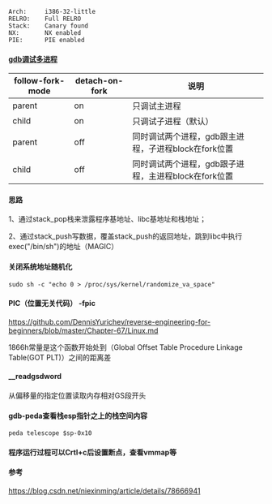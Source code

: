     Arch:     i386-32-little
    RELRO:    Full RELRO
    Stack:    Canary found
    NX:       NX enabled
    PIE:      PIE enabled

#### [gdb调试多进程](https://blog.csdn.net/pbymw8iwm/article/details/7876797)
follow-fork-mode | detach-on-fork | 说明
--- | --- | ---
parent | on | 只调试主进程
child | on | 只调试子进程（默认）
parent | off | 同时调试两个进程，gdb跟主进程，子进程block在fork位置
child | off | 同时调试两个进程，gdb跟子进程，主进程block在fork位置

#### 思路
1、通过stack_pop栈来泄露程序基地址、libc基地址和栈地址；

2、通过stack_push写数据，覆盖stack_push的返回地址，跳到libc中执行exec("/bin/sh")的地址（MAGIC）

#### 关闭系统地址随机化
    sudo sh -c "echo 0 > /proc/sys/kernel/randomize_va_space"

#### PIC（位置无关代码） -fpic
https://github.com/DennisYurichev/reverse-engineering-for-beginners/blob/master/Chapter-67/Linux.md

1866h常量是这个函数开始处到（Global Offset Table Procedure Linkage Table(GOT PLT)）之间的距离差

#### __readgsdword
从偏移量的指定位置读取内存相对GS段开头

#### gdb-peda查看栈esp指针之上的栈空间内容
    peda telescope $sp-0x10

#### 程序运行过程可以Crtl+c后设置断点，查看vmmap等

#### 参考
https://blog.csdn.net/niexinming/article/details/78666941
